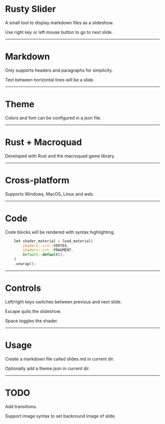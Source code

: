# Rusty Slider

A small tool to display markdown files as a slideshow.

Use right key or left mouse button to go to next slide.

---

# Markdown

Only supports headers and paragraphs for simplicity.

Text between horizontal lines will be a slide.

---

# Theme

Colors and font can be configured in a json file.

---

# Rust + Macroquad

Developed with Rust and the macroquad game library.

---

# Cross-platform

Supports Windows, MacOS, Linux and web.

---

# Code

Code blocks will be rendered with syntax highlighting.

```rust
    let shader_material = load_material(
        shaders::crt::VERTEX,
        shaders::crt::FRAGMENT,
        Default::default(),
    )
    .unwrap();
```

---

# Controls

Left/right keys switches between previous and next slide.

Escape quits the slideshow.

Space toggles the shader.

---

# Usage

Create a markdown file called slides.md in current dir.

Optionally add a theme.json in current dir.

---

# TODO

Add transitions.

Support image syntax to set backround image of slide.

